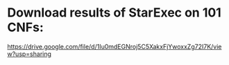 # Download results of StarExec on 101 CNFs:
https://drive.google.com/file/d/1Iu0mdEGNroj5C5XakxFjYwoxxZg72I7K/view?usp=sharing
